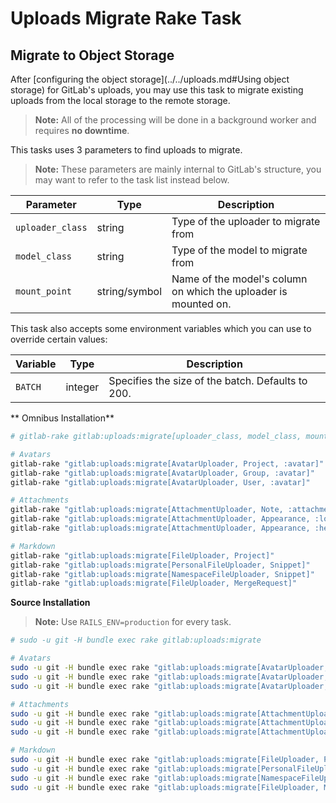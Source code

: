 # Uploads Migrate Rake Task

## Migrate to Object Storage

After [configuring the object storage](../../uploads.md#Using object storage) for GitLab's uploads, you may use this task to migrate existing uploads from the local storage to the remote storage.

>**Note:**
All of the processing will be done in a background worker and requires **no downtime**.

This tasks uses 3 parameters to find uploads to migrate.

>**Note:**
These parameters are mainly internal to GitLab's structure, you may want to refer to the task list instead below.

Parameter | Type | Description
--------- | ---- | -----------
`uploader_class` | string | Type of the uploader to migrate from
`model_class` | string | Type of the model to migrate from
`mount_point` | string/symbol | Name of the model's column on which the uploader is mounted on.

This task also accepts some environment variables which you can use to override
certain values:

Variable | Type | Description
-------- | ---- | -----------
`BATCH`   | integer  | Specifies the size of the batch. Defaults to 200.

** Omnibus Installation**

```bash
# gitlab-rake gitlab:uploads:migrate[uploader_class, model_class, mount_point]

# Avatars
gitlab-rake "gitlab:uploads:migrate[AvatarUploader, Project, :avatar]"
gitlab-rake "gitlab:uploads:migrate[AvatarUploader, Group, :avatar]"
gitlab-rake "gitlab:uploads:migrate[AvatarUploader, User, :avatar]"

# Attachments
gitlab-rake "gitlab:uploads:migrate[AttachmentUploader, Note, :attachment]"
gitlab-rake "gitlab:uploads:migrate[AttachmentUploader, Appearance, :logo]"
gitlab-rake "gitlab:uploads:migrate[AttachmentUploader, Appearance, :header_logo]"

# Markdown
gitlab-rake "gitlab:uploads:migrate[FileUploader, Project]"
gitlab-rake "gitlab:uploads:migrate[PersonalFileUploader, Snippet]"
gitlab-rake "gitlab:uploads:migrate[NamespaceFileUploader, Snippet]"
gitlab-rake "gitlab:uploads:migrate[FileUploader, MergeRequest]"
```

**Source Installation**

>**Note:**
Use `RAILS_ENV=production` for every task.

```bash
# sudo -u git -H bundle exec rake gitlab:uploads:migrate

# Avatars
sudo -u git -H bundle exec rake "gitlab:uploads:migrate[AvatarUploader, Project, :avatar]"
sudo -u git -H bundle exec rake "gitlab:uploads:migrate[AvatarUploader, Group, :avatar]"
sudo -u git -H bundle exec rake "gitlab:uploads:migrate[AvatarUploader, User, :avatar]"

# Attachments
sudo -u git -H bundle exec rake "gitlab:uploads:migrate[AttachmentUploader, Note, :attachment]"
sudo -u git -H bundle exec rake "gitlab:uploads:migrate[AttachmentUploader, Appearance, :logo]"
sudo -u git -H bundle exec rake "gitlab:uploads:migrate[AttachmentUploader, Appearance, :header_logo]"

# Markdown
sudo -u git -H bundle exec rake "gitlab:uploads:migrate[FileUploader, Project]"
sudo -u git -H bundle exec rake "gitlab:uploads:migrate[PersonalFileUploader, Snippet]"
sudo -u git -H bundle exec rake "gitlab:uploads:migrate[NamespaceFileUploader, Snippet]"
sudo -u git -H bundle exec rake "gitlab:uploads:migrate[FileUploader, MergeRequest]"

```
